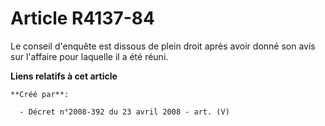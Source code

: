 # Article R4137-84

Le conseil d'enquête est dissous de plein droit après avoir donné son avis sur l'affaire pour laquelle il a été réuni.

**Liens relatifs à cet article**

	**Créé par**:

	  - Décret n°2008-392 du 23 avril 2008 - art. (V)
